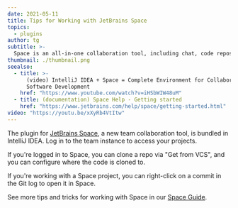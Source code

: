 ```yaml
---
date: 2021-05-11
title: Tips for Working with JetBrains Space
topics:
  - plugins
author: tg
subtitle: >-
  Space is an all-in-one collaboration tool, including chat, code repository, code review, issue tracking, and much more.
thumbnail: ./thumbnail.png
seealso:
  - title: >-
      (video) IntelliJ IDEA + Space = Complete Environment for Collaborative
      Software Development
    href: "https://www.youtube.com/watch?v=iHSbWIW48uM"
  - title: (documentation) Space Help - Getting started
    href: "https://www.jetbrains.com/help/space/getting-started.html"
video: "https://youtu.be/xXyRb4VtItw"
---
```


The plugin for [JetBrains Space](https://www.jetbrains.com/space/), a new team collaboration tool, is bundled in IntelliJ IDEA. Log in to the team instance to access your projects.

If you're logged in to Space, you can clone a repo via "Get from VCS", and you can configure where the code is cloned to.

If you're working with a Space project, you can right-click on a commit in the Git log to open it in Space.

See more tips and tricks for working with Space in our [Space Guide](https://www.jetbrains.com/space/guide/).
